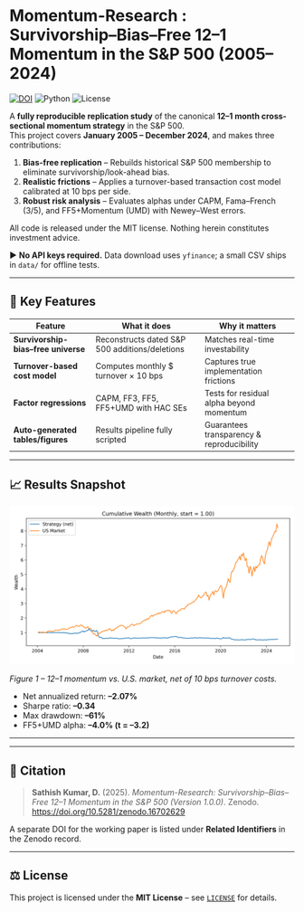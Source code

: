 # Momentum-Research : Survivorship–Bias–Free 12–1 Momentum in the S&P 500 (2005–2024)

[![DOI](https://zenodo.org/badge/1018743111.svg)](https://doi.org/10.5281/zenodo.16702629)   ![Python](https://img.shields.io/badge/python-3.11-blue.svg)  ![License](https://img.shields.io/badge/license-MIT-green.svg)  

A **fully reproducible replication study** of the canonical **12–1 month cross-sectional momentum strategy** in the S&P 500.  
This project covers **January 2005 – December 2024**, and makes three contributions:

1. **Bias-free replication** – Rebuilds historical S&P 500 membership to eliminate survivorship/look-ahead bias.  
2. **Realistic frictions** – Applies a turnover-based transaction cost model calibrated at 10 bps per side.  
3. **Robust risk analysis** – Evaluates alphas under CAPM, Fama–French (3/5), and FF5+Momentum (UMD) with Newey–West errors.  

All code is released under the MIT license. Nothing herein constitutes investment advice.  

▶ **No API keys required.** Data download uses `yfinance`; a small CSV ships in `data/` for offline tests.  

---

## 🔑 Key Features

| Feature | What it does | Why it matters |
|---------|--------------|----------------|
| **Survivorship-bias–free universe** | Reconstructs dated S&P 500 additions/deletions | Matches real-time investability |
| **Turnover-based cost model** | Computes monthly $ turnover × 10 bps | Captures true implementation frictions |
| **Factor regressions** | CAPM, FF3, FF5, FF5+UMD with HAC SEs | Tests for residual alpha beyond momentum |
| **Auto-generated tables/figures** | Results pipeline fully scripted | Guarantees transparency & reproducibility |

---

## 📈 Results Snapshot

<p align="center">
  <img src="figures/equity_curve.png" width="600" alt="Equity curve">
</p>

*Figure 1 – 12–1 momentum vs. U.S. market, net of 10 bps turnover costs.*  

- Net annualized return: **–2.07%**  
- Sharpe ratio: **–0.34**  
- Max drawdown: **–61%**  
- FF5+UMD alpha: **–4.0% (t = –3.2)**  

---

---

## 📖 Citation

> **Sathish Kumar, D.** (2025). _Momentum-Research: Survivorship–Bias–Free 12–1 Momentum in the S&P 500 (Version 1.0.0)_. Zenodo. https://doi.org/10.5281/zenodo.16702629  

A separate DOI for the working paper is listed under **Related Identifiers** in the Zenodo record.  

---

## ⚖️ License

This project is licensed under the **MIT License** – see [`LICENSE`](LICENSE) for details.  

